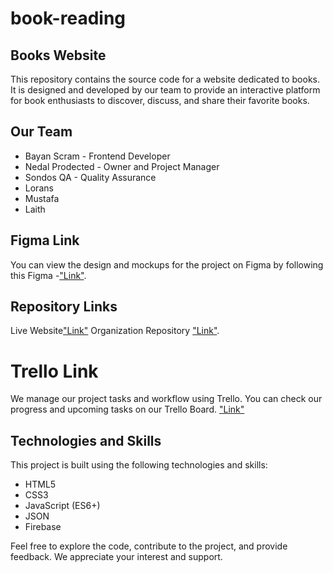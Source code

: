 # book-reading

## Books Website
This repository contains the source code for a website dedicated to books. It is designed and developed by our team to provide an interactive platform for book enthusiasts to discover, discuss, and share their favorite books.

## Our Team
* Bayan Scram - Frontend Developer
* Nedal Prodected - Owner and Project Manager
* Sondos QA - Quality Assurance
* Lorans 
* Mustafa
* Laith 

## Figma Link
You can view the design and mockups for the project on Figma by following this Figma -["Link"](https://www.figma.com/file/wtU6ZpBuHgqdXqydVIts8c/Book-Reading-Project?type=design&node-id=0-1&mode=design&t=m3dUd4v5hJUyKPHd-0).

## Repository Links
Live Website["Link"]()
Organization Repository ["Link"](https://github.com/book-reading-project).
# Trello Link
We manage our project tasks and workflow using Trello. You can check our progress and upcoming tasks on our Trello Board.
["Link"](https://trello.com/b/mQn7PzaD/oca-book-reading-project)

## Technologies and Skills
This project is built using the following technologies and skills:

* HTML5
* CSS3
* JavaScript (ES6+)
* JSON
* Firebase


Feel free to explore the code, contribute to the project, and provide feedback. We appreciate your interest and support.